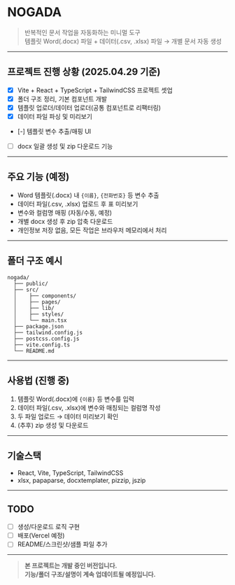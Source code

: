# NOGADA

> 반복적인 문서 작업을 자동화하는 미니멀 도구  
> 템플릿 Word(.docx) 파일 + 데이터(.csv, .xlsx) 파일 → 개별 문서 자동 생성

---

## 프로젝트 진행 상황 (2025.04.29 기준)

- [x] Vite + React + TypeScript + TailwindCSS 프로젝트 셋업
- [x] 폴더 구조 정리, 기본 컴포넌트 개발
- [x] 템플릿 업로더/데이터 업로더(공통 컴포넌트로 리팩터링)
- [x] 데이터 파일 파싱 및 미리보기
- [-] 템플릿 변수 추출/매핑 UI
- [ ] docx 일괄 생성 및 zip 다운로드 기능

---

## 주요 기능 (예정)

- Word 템플릿(.docx) 내 `{이름}`, `{전화번호}` 등 변수 추출
- 데이터 파일(.csv, .xlsx) 업로드 후 표 미리보기
- 변수와 컬럼명 매핑 (자동/수동, 예정)
- 개별 docx 생성 후 zip 압축 다운로드
- 개인정보 저장 없음, 모든 작업은 브라우저 메모리에서 처리

---

## 폴더 구조 예시

```
nogada/
  ├── public/
  ├── src/
  │    ├── components/
  │    ├── pages/
  │    ├── lib/
  │    ├── styles/
  │    └── main.tsx
  ├── package.json
  ├── tailwind.config.js
  ├── postcss.config.js
  ├── vite.config.ts
  └── README.md
```

---

## 사용법 (진행 중)

1. 템플릿 Word(.docx)에 `{이름}` 등 변수를 입력
2. 데이터 파일(.csv, .xlsx)에 변수와 매칭되는 컬럼명 작성
3. 두 파일 업로드 → 데이터 미리보기 확인
4. (추후) zip 생성 및 다운로드

---

## 기술스택

- React, Vite, TypeScript, TailwindCSS
- xlsx, papaparse, docxtemplater, pizzip, jszip

---

## TODO

- [ ] 생성/다운로드 로직 구현
- [ ] 배포(Vercel 예정)
- [ ] README/스크린샷/샘플 파일 추가

---

> **본 프로젝트는 개발 중인 버전입니다.  
> 기능/폴더 구조/설명이 계속 업데이트될 예정입니다.**
